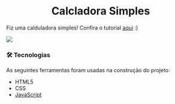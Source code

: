 <h1 align="center">Calcladora Simples</h1>

Fiz uma calduladora simples! Confira o tutorial [aqui](https://www.youtube.com/watch?v=42TShjXR0m0&list=PLt3xnEqFASGOFkjN-MQKzHr3q0K70fMTN&index=2&t=3s) :)

<img src="https://s3.us-west-2.amazonaws.com/secure.notion-static.com/d5b4fe45-6d02-4e33-b35d-d97f30d4c16d/Screenshot_2021-09-28_at_12.09.26.png?X-Amz-Algorithm=AWS4-HMAC-SHA256&X-Amz-Credential=AKIAT73L2G45O3KS52Y5%2F20210928%2Fus-west-2%2Fs3%2Faws4_request&X-Amz-Date=20210928T151034Z&X-Amz-Expires=86400&X-Amz-Signature=7e902c3c681e386e971a2c9a6602ed1c7698ebafbcda6b9461ea86d39f464e67&X-Amz-SignedHeaders=host&response-content-disposition=filename%20%3D%22Screenshot%25202021-09-28%2520at%252012.09.26.png%22"/>

### 🛠 Tecnologias

As seguintes ferramentas foram usadas na construção do projeto:

- HTML5
- CSS
- [JavaScript](https://www.javascript.com/)


